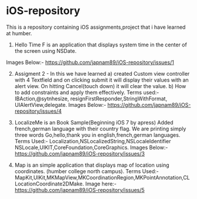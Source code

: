 # iOS-repository
This is a repository containing iOS assignments,project that i have learned at humber.

1. Hello Time F is an application that displays system time in the center of the screen using NSDate.

Images Below:-
https://github.com/japnam89/iOS-repository/issues/1

2.  Assigment 2 - In this we have learned
a) created Custom view controller with 4 Textfield and on clicking submit it will display their values with an alert view.
On hitting Cancel(touch down) it will clear the value.
b) How to add constraints and apply them effectively.
Terms used:- IBAction,@sytnhesize, resignFirstResponder,StringWithFormat,
UIAlertView,delegate.
Images Below:-
https://github.com/japnam89/iOS-repository/issues/4


3. LocalizeMe is an Book Sample(Beginning iOS 7 by apress)
Added french,german language with their country flag.
We are printing simply three words Go,hello,thank you in english,french,german languages.
Terms Used:- Localization,NSLocalizedString,NSLocaleIdentifier
 NSLocale,UIKIT,CoreFoundation,CoreGraphics.
Images Below:-
https://github.com/japnam89/iOS-repository/issues/3

4. Map is an simple application that displays map of location using coordinates. (humber college north campus).
Terms Used:- MapKit,UIKit,MKMapView,MKCoordinationRegion,MKPointAnnotation,CLLocationCoordinate2DMake.
Image here:-
https://github.com/japnam89/iOS-repository/issues/5
